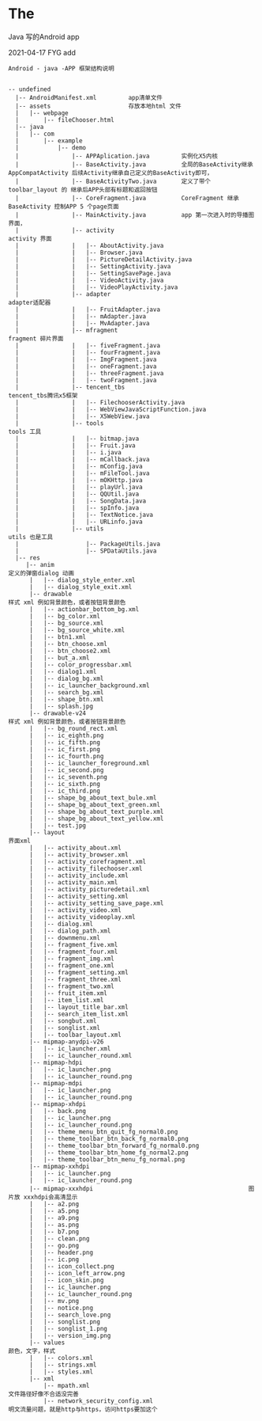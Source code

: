 # The
Java 写的Android app


  2021-04-17 FYG add


    Android - java -APP 框架结构说明  

  
    -- undefined
      |-- AndroidManifest.xml         app清单文件
      |-- assets                      存放本地html 文件
      |   |-- webpage
      |       |-- fileChooser.html
      |-- java
      |   |-- com
      |       |-- example
      |           |-- demo
      |               |-- APPAplication.java         实例化X5内核
      |               |-- BaseActivity.java          全局的BaseActivity继承 AppCompatActivity 后续Activity继承自己定义的BaseActivity即可，
      |               |-- BaseActivityTwo.java       定义了带个 toolbar_layout 的 继承后APP头部有标题和返回按钮
      |               |-- CoreFragment.java          CoreFragment 继承BaseActivity 控制APP 5 个page页面
      |               |-- MainActivity.java          app 第一次进入时的导播图界面，
      |               |-- activity                                          activity 界面
      |               |   |-- AboutActivity.java
      |               |   |-- Browser.java
      |               |   |-- PictureDetailActivity.java
      |               |   |-- SettingActivity.java
      |               |   |-- SettingSavePage.java
      |               |   |-- VideoActivity.java
      |               |   |-- VideoPlayActivity.java
      |               |-- adapter                                            adapter适配器
      |               |   |-- FruitAdapter.java
      |               |   |-- mAdapter.java
      |               |   |-- MvAdapter.java
      |               |-- mfragment                                          fragment 碎片界面
      |               |   |-- fiveFragment.java
      |               |   |-- fourFragment.java
      |               |   |-- ImgFragment.java
      |               |   |-- oneFragment.java
      |               |   |-- threeFragment.java
      |               |   |-- twoFragment.java
      |               |-- tencent_tbs                                         tencent_tbs腾讯x5框架
      |               |   |-- FilechooserActivity.java
      |               |   |-- WebViewJavaScriptFunction.java
      |               |   |-- X5WebView.java
      |               |-- tools                                               tools 工具
      |               |   |-- bitmap.java
      |               |   |-- Fruit.java
      |               |   |-- i.java
      |               |   |-- mCallback.java
      |               |   |-- mConfig.java
      |               |   |-- mFileTool.java
      |               |   |-- mOKHttp.java
      |               |   |-- playUrl.java
      |               |   |-- QQUtil.java
      |               |   |-- SongData.java
      |               |   |-- spInfo.java
      |               |   |-- TextNotice.java
      |               |   |-- URLinfo.java
      |               |-- utils                                                utils 也是工具
      |                   |-- PackageUtils.java
      |                   |-- SPDataUtils.java
      |-- res
         |-- anim                                                           定义的弹窗dialog 动画
          |   |-- dialog_style_enter.xml
          |   |-- dialog_style_exit.xml
          |-- drawable                                                        样式 xml 例如背景颜色，或者按钮背景颜色
          |   |-- actionbar_bottom_bg.xml
          |   |-- bg_color.xml
          |   |-- bg_source.xml
          |   |-- bg_source_white.xml
          |   |-- btn1.xml
          |   |-- btn_choose.xml
          |   |-- btn_choose2.xml
          |   |-- but_a.xml
          |   |-- color_progressbar.xml
          |   |-- dialog1.xml
          |   |-- dialog_bg.xml
          |   |-- ic_launcher_background.xml
          |   |-- search_bg.xml
          |   |-- shape_btn.xml
          |   |-- splash.jpg
          |-- drawable-v24                                                     样式 xml 例如背景颜色，或者按钮背景颜色
          |   |-- bg_round_rect.xml
          |   |-- ic_eighth.png
          |   |-- ic_fifth.png
          |   |-- ic_first.png
          |   |-- ic_fourth.png
          |   |-- ic_launcher_foreground.xml
          |   |-- ic_second.png
          |   |-- ic_seventh.png
          |   |-- ic_sixth.png
          |   |-- ic_third.png
          |   |-- shape_bg_about_text_bule.xml
          |   |-- shape_bg_about_text_green.xml
          |   |-- shape_bg_about_text_purple.xml
          |   |-- shape_bg_about_text_yellow.xml
          |   |-- test.jpg
          |-- layout                                                             界面xml                                                      
          |   |-- activity_about.xml
          |   |-- activity_browser.xml
          |   |-- activity_corefragment.xml
          |   |-- activity_filechooser.xml
          |   |-- activity_include.xml
          |   |-- activity_main.xml
          |   |-- activity_picturedetail.xml
          |   |-- activity_setting.xml
          |   |-- activity_setting_save_page.xml
          |   |-- activity_video.xml
          |   |-- activity_videoplay.xml
          |   |-- dialog.xml
          |   |-- dialog_path.xml
          |   |-- downmenu.xml
          |   |-- fragment_five.xml
          |   |-- fragment_four.xml
          |   |-- fragment_img.xml
          |   |-- fragment_one.xml
          |   |-- fragment_setting.xml
          |   |-- fragment_three.xml
          |   |-- fragment_two.xml
          |   |-- fruit_item.xml
          |   |-- item_list.xml
          |   |-- layout_title_bar.xml
          |   |-- search_item_list.xml
          |   |-- songbut.xml
          |   |-- songlist.xml
          |   |-- toolbar_layout.xml
          |-- mipmap-anydpi-v26
          |   |-- ic_launcher.xml
          |   |-- ic_launcher_round.xml
          |-- mipmap-hdpi
          |   |-- ic_launcher.png
          |   |-- ic_launcher_round.png
          |-- mipmap-mdpi
          |   |-- ic_launcher.png
          |   |-- ic_launcher_round.png
          |-- mipmap-xhdpi
          |   |-- back.png
          |   |-- ic_launcher.png
          |   |-- ic_launcher_round.png
          |   |-- theme_menu_btn_quit_fg_normal0.png
          |   |-- theme_toolbar_btn_back_fg_normal0.png
          |   |-- theme_toolbar_btn_forward_fg_normal0.png
          |   |-- theme_toolbar_btn_home_fg_normal2.png
          |   |-- theme_toolbar_btn_menu_fg_normal.png
          |-- mipmap-xxhdpi
          |   |-- ic_launcher.png
          |   |-- ic_launcher_round.png
          |-- mipmap-xxxhdpi                                            图片放 xxxhdpi会高清显示
          |   |-- a2.png 
          |   |-- a5.png
          |   |-- a9.png
          |   |-- as.png
          |   |-- b7.png
          |   |-- clean.png
          |   |-- go.png
          |   |-- header.png
          |   |-- ic.png
          |   |-- icon_collect.png
          |   |-- icon_left_arrow.png
          |   |-- icon_skin.png
          |   |-- ic_launcher.png
          |   |-- ic_launcher_round.png
          |   |-- mv.png
          |   |-- notice.png
          |   |-- search_love.png
          |   |-- songlist.png
          |   |-- songlist_1.png
          |   |-- version_img.png
          |-- values                                                      颜色，文字，样式
          |   |-- colors.xml
          |   |-- strings.xml
          |   |-- styles.xml
          |-- xml 
              |-- mpath.xml                                              文件路径好像不合适没完善
              |-- network_security_config.xml                            明文流量问题，就是http与https，访问https要加这个
